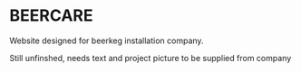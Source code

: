 # BEERCARE
Website designed for beerkeg installation company.

Still unfinshed, needs text and project picture to be supplied from company
